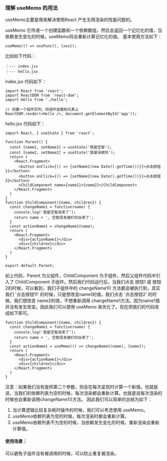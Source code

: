 ### 理解 useMemo 的用法

  useMemo主要是用来解决使用React 产生无用渲染的性能问题的。

  useMemo 它传递一个创建函数和一个依赖数组，然后会返回一个记忆化的值，当依赖发生变化的时候，useMemo将会重新计算记忆化的值。
  基本使用方法如下：
```
useMemo(() => xxxFunc(), [xxx]);
```
比如如下代码：
```
｜--- index.jsx
｜--- hello.jsx
```
  index.jsx 代码如下：
```
import React from 'react';
import ReactDOM from 'react-dom';
import Hello from './hello';

// 创建一个组件实列，将组件挂载到元素上
ReactDOM.render(<Hello />, document.getElementById('app'));
```
  hello.jsx 代码如下：
```
import React, { useState } from 'react';

function Parent() {
  const [name1, setName1] = useState('我是空智');
  const [name2, setName2] = useState('我是涂根华');
  return (
    <React.Fragment>
      <button onClick={() => {setName1(new Date().getTime())}}>点击按钮11</button>
      <button onClick={() => {setName2(new Date().getTime())}}>点击按钮22</button>
      <ChildComponent name={name1}>{name2}</ChildComponent>
    </React.Fragment>
  )
}
function ChildComponent({name, children}) {
  const changeName1 = function(name) {
    console.log('我是空智进来了');
    return name + ', 空智信息被打印出来了';
  }
  const actionName1 = changeName1(name);
  return (
    <React.Fragment>
      <div>{actionName1}</div>
      <div>{children}</div>
    </React.Fragment>
  )
}

export default Parent;
```
如上代码，Parent 为父组件，ChildComponent 为子组件，然后父组件代码中引入了 ChildComponent 子组件。然后我们代码运行后，当我们点击 按钮1 或 按钮2的时候，可以看到，我们子组件中的 changeName1() 方法都会被执行到，其实我们 '点击按钮11' 的时候，只是想改变name1的值，我们点击 '点击按钮2' 的时候，我们想改变 name2的值，不想重新调用 changeName1方法。因为name1值并没有发生改变。因此我们可以使用 useMemo 来优化了。现在把我们的代码改成如下即可。

```
function ChildComponent({name, children}) {
  const changeName1 = function(name) {
    console.log('我是空智进来了');
    return name + ', 空智信息被打印出来了';
  }
  const actionName1 = useMemo(() => changeName1(name), [name]);
  return (
    <React.Fragment>
      <div>{actionName1}</div>
      <div>{children}</div>
    </React.Fragment>
  )
}
```
  注意：如果我们没有提供第二个参数，则会在每次呈现时计算一个新值。也就是说，当我们的依赖列表为空的时候，每次渲染都会重新计算。也就是说每次渲染的时候也会重新调用changeName1()方法。
  因此我们可以简单的总结为如下：

  1. 当计算逻辑比较复杂耗时操作的时候，我们可以考虑使用 useMemo。
  2. useMemo依赖列表为空的时候，每次渲染时都会重新计算。
  3. useMemo依赖列表不为空的时候，当依赖发生变化的时候，重新渲染会重新计算值。

#### 使用场景：

  可以避免子组件没有被调用的时候，可以防止重复被渲染。